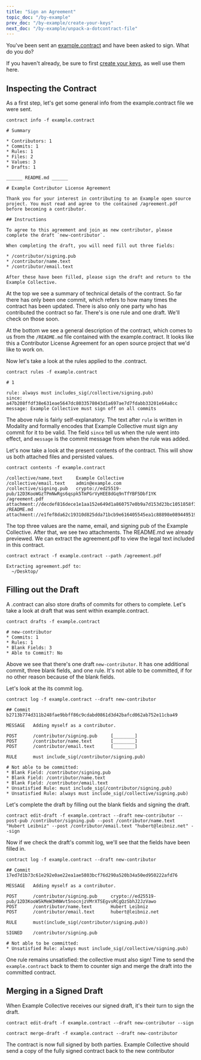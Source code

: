 ```yaml
---
title: "Sign an Agreement"
topic_doc: "/by-example"
prev_doc: "/by-example/create-your-keys"
next_doc: "/by-example/unpack-a-dotcontract-file"
---
```


You've been sent an [example.contract](/public/example.contract) and have been asked to sign. What do you do?

If you haven't already, be sure to first [create your keys](/docs/by-example/create-your-keys), as well use them here.

## Inspecting the Contract

As a first step, let's get some general info from the example.contract file we were sent.

```wrapped
contract info -f example.contract

# Summary

* Contributors: 1
* Commits: 1
* Rules: 1
* Files: 2
* Values: 3
* Drafts: 1

______ README.md ______

# Example Contributor License Agreement

Thank you for your interest in contributing to an Example open source project. You must read and agree to the contained /agreement.pdf before becoming a contributor.

## Instructions

To agree to this agreement and join as new contributor, please complete the draft `new-contributor`.

When completing the draft, you will need fill out three fields:

* /contributor/signing.pub
* /contributor/name.text
* /contributor/email.text

After these have been filled, please sign the draft and return to the Example Collective.
```

At the top we see a summary of technical details of the contract. So far there has only been one commit, which refers to how many times the contract has been updated. There is also only one party who has contributed the contract so far. There's is one rule and one draft. We'll check on those soon.

At the bottom we see a general description of the contract, which comes to us from the `/README.md` file contained with the example.contract. It looks like this a Contributor License Agreement for an open source project that we'd like to work on.

Now let's take a look at the rules applied to the .contract.

```wrapped
contract rules -f example.contract

# 1

rule: always must includes_sig(/collective/signing.pub)
since: a47b208ffdf38e631eae5647dc8033578043d1a697ae7d7fdabb33201e64a8cc
message: Example Collective must sign off on all commits
```

The above rule is fairly self-explanatory. The text after `rule` is written in Modality and formally encodes that Example Collective must sign any commit for it to be valid. The field `since` tell us when the rule went into effect, and `message` is the commit message from when the rule was added.

Let's now take a look at the present contents of the contract. This will show us both attached files and persisted values.

```
contract contents -f example.contract

/collective/name.text     Example Collective
/collective/email.text    admin@example.com
/collective/signing.pub   crypto://ed25519-pub/12D3KooWGzTPmNwRgs6qspk5TmPGrVyHEE8dGq9nTfYBF5Dbf1YK
/agreement.pdf            attachment://decdef816dece1e1aa152e649d1a860757e0b9a7d153d23bc1051858f3db65c1
/README.md                attachment://e1fef8da62c19310d825dda71bcb9e616405545ea1c88898e089449519087241
```

The top three values are the name, email, and signing pub of the Example Collective. After that, we see two attachments. The README.md we already previewed. We can extract the agreement.pdf to view the legal text included in this contract.

```
contract extract -f example.contract --path /agreement.pdf

Extracting agreement.pdf to:
  ~/Desktop/
```

## Filling out the Draft

A .contract can also store drafts of commits for others to complete. Let's take a look at draft that was sent within example.contract.

```
contract drafts -f example.contract

# new-contributor
* Commits: 1
* Rules: 1
* Blank Fields: 3
* Able to Commit?: No
```

Above we see that there's one draft `new-contributor`. It has one additional commit, three blank fields, and one rule. It's not able to be committed, if for no other reason because of the blank fields.

Let's look at the its commit log.

```
contract log -f example.contract --draft new-contributor

## Commit b2713b774d311b248fae9bbff86c9cdabd0861d3d42bafcd062ab752e11cba49

MESSAGE   Adding myself as a contributor.

POST      /contributor/signing.pub     [________]
POST      /contributor/name.text       [________]
POST      /contributor/email.text      [________]

RULE      must include_sig(/contributor/signing.pub)

# Not able to be committed:
* Blank Field: /contributor/signing.pub
* Blank Field: /contributor/name.text
* Blank Field: /contributor/email.text
* Unsatisfied Rule: must include_sig(/contributor/signing.pub)
* Unsatisfied Rule: always must include_sig(/collective/signing.pub)
```

Let's complete the draft by filling out the blank fields and signing the draft.

```wrapped
contract edit-draft -f example.contract --draft new-contributor --post-pub /contributor/signing.pub --post /contributor/name.text "Hubert Leibniz" --post /contributor/email.text "hubert@leibniz.net" --sign
```

Now if we check the draft's commit log, we'll see that the fields have been filled in.

```
contract log -f example.contract --draft new-contributor

## Commit 17ed7d1b73c61e292e0ae22ea1ae5803bcf76d290a520b34a50ed950222afd76

MESSAGE   Adding myself as a contributor.

POST      /contributor/signing.pub     crypto://ed25519-pub/12D3KooWSkMeW3HNWvt5nocnjzVMrXTSEgvsRCgQzSbhJ2JzVawo
POST      /contributor/name.text       Hubert Leibniz
POST      /contributor/email.text      hubert@leibniz.net

RULE      must(include_sig(/contributor/signing.pub))

SIGNED    /contributor/signing.pub

# Not able to be committed:
* Unsatisfied Rule: always must include_sig(/collective/signing.pub)
```

One rule remains unsatisfied: the collective must also sign! Time to send the `example.contract` back to them to counter sign and merge the draft into the committed contract.

## Merging in a Signed Draft

When Example Collective receives our signed draft, it's their turn to sign the draft.

```
contract edit-draft -f example.contract --draft new-contributor --sign

contract merge-draft -f example.contract --draft new-contributor
```

The contract is now full signed by both parties. Example Collective should send a copy of the fully signed contract back to the new contributor